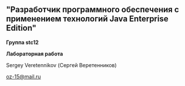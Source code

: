 
## "Разработчик программного обеспечения с применением технологий Java Enterprise Edition"

**Группа stc12**

**Лабораторная работа**

Sergey Veretennikov (Сергей Веретенников)


oz-15@mail.ru
